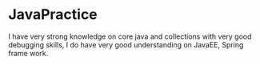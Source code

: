 # JavaPractice
I have very strong knowledge on core java and collections with very good debugging skills, I do have very good understanding on JavaEE, Spring frame work. 

